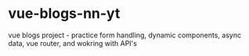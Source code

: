 # vue-blogs-nn-yt
vue blogs project - practice form handling, dynamic components, async data, vue router, and wokring with API's
